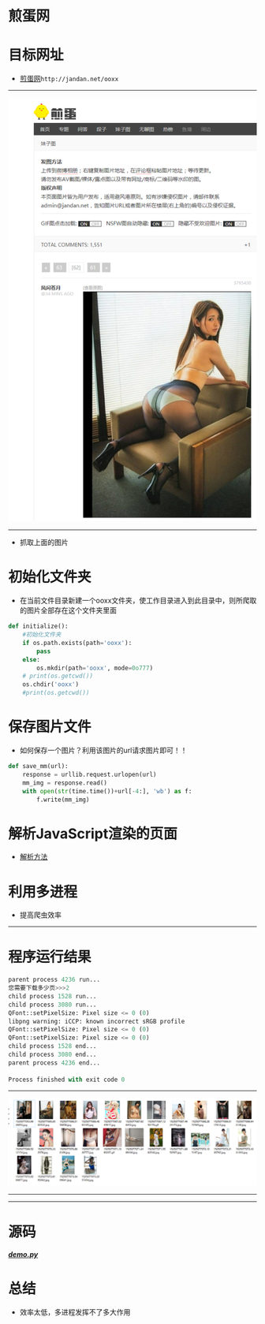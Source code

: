 # 煎蛋网

# 目标网址
* [煎蛋网](http://jandan.net/ooxx)`http://jandan.net/ooxx`
***
![](https://github.com/Harrdy2018/Python3-Crawl/blob/master/jian%20dan%20wang/%E7%85%8E%E8%9B%8B%E7%BD%91%E5%A6%B9%E5%AD%90%E5%9B%BE.png)
***
* 抓取上面的图片

# 初始化文件夹
* 在当前文件目录新建一个ooxx文件夹，使工作目录进入到此目录中，则所爬取的图片全部存在这个文件夹里面
```python
def initialize():
    #初始化文件夹
    if os.path.exists(path='ooxx'):
        pass
    else:
        os.mkdir(path='ooxx', mode=0o777)
    # print(os.getcwd())
    os.chdir('ooxx')
    #print(os.getcwd())
```

# 保存图片文件
* 如何保存一个图片？利用该图片的url请求图片即可！！
```python
def save_mm(url):
    response = urllib.request.urlopen(url)
    mm_img = response.read()
    with open(str(time.time())+url[-4:], 'wb') as f:
        f.write(mm_img)
```

# 解析JavaScript渲染的页面
* [解析方法](https://github.com/Harrdy2018/Python3-Crawl/blob/master/crawl%20JS%20html/%E7%88%AC%E5%8F%96%E7%BB%8F%E8%BF%87JS%E6%B8%B2%E6%9F%93%E7%9A%84%E7%BD%91%E9%A1%B5.md)

# 利用多进程
* 提高爬虫效率

***
# 程序运行结果
```python
parent process 4236 run...
您需要下载多少页>>>2
child process 1528 run...
child process 3080 run...
QFont::setPixelSize: Pixel size <= 0 (0)
libpng warning: iCCP: known incorrect sRGB profile
QFont::setPixelSize: Pixel size <= 0 (0)
QFont::setPixelSize: Pixel size <= 0 (0)
child process 1528 end...
child process 3080 end...
parent process 4236 end...

Process finished with exit code 0
```
***
![result](https://github.com/Harrdy2018/Python3-Crawl/blob/master/jian%20dan%20wang/result.png)
***

***
# 源码
***[demo.py](https://github.com/Harrdy2018/Python3-Crawl/blob/master/jian%20dan%20wang/demo.py)***

# 总结
* 效率太低，多进程发挥不了多大作用
